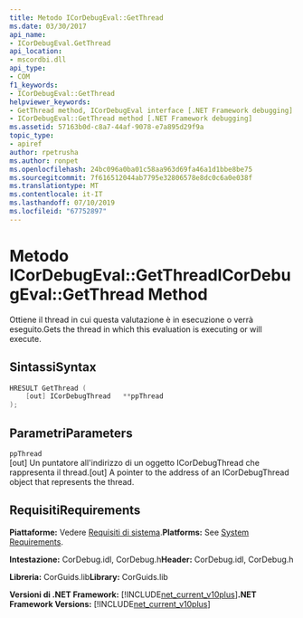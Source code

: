 ```yaml
---
title: Metodo ICorDebugEval::GetThread
ms.date: 03/30/2017
api_name:
- ICorDebugEval.GetThread
api_location:
- mscordbi.dll
api_type:
- COM
f1_keywords:
- ICorDebugEval::GetThread
helpviewer_keywords:
- GetThread method, ICorDebugEval interface [.NET Framework debugging]
- ICorDebugEval::GetThread method [.NET Framework debugging]
ms.assetid: 57163b0d-c8a7-44af-9078-e7a895d29f9a
topic_type:
- apiref
author: rpetrusha
ms.author: ronpet
ms.openlocfilehash: 24bc096a0ba01c58aa963d69fa46a1d1bbe8be75
ms.sourcegitcommit: 7f616512044ab7795e32806578e8dc0c6a0e038f
ms.translationtype: MT
ms.contentlocale: it-IT
ms.lasthandoff: 07/10/2019
ms.locfileid: "67752897"
---
```

# <a name="icordebugevalgetthread-method"></a><span data-ttu-id="4ffc2-102">Metodo ICorDebugEval::GetThread</span><span class="sxs-lookup"><span data-stu-id="4ffc2-102">ICorDebugEval::GetThread Method</span></span>
<span data-ttu-id="4ffc2-103">Ottiene il thread in cui questa valutazione è in esecuzione o verrà eseguito.</span><span class="sxs-lookup"><span data-stu-id="4ffc2-103">Gets the thread in which this evaluation is executing or will execute.</span></span>  
  
## <a name="syntax"></a><span data-ttu-id="4ffc2-104">Sintassi</span><span class="sxs-lookup"><span data-stu-id="4ffc2-104">Syntax</span></span>  
  
```cpp  
HRESULT GetThread (  
    [out] ICorDebugThread   **ppThread  
);  
```  
  
## <a name="parameters"></a><span data-ttu-id="4ffc2-105">Parametri</span><span class="sxs-lookup"><span data-stu-id="4ffc2-105">Parameters</span></span>  
 `ppThread`  
 <span data-ttu-id="4ffc2-106">[out] Un puntatore all'indirizzo di un oggetto ICorDebugThread che rappresenta il thread.</span><span class="sxs-lookup"><span data-stu-id="4ffc2-106">[out] A pointer to the address of an ICorDebugThread object that represents the thread.</span></span>  
  
## <a name="requirements"></a><span data-ttu-id="4ffc2-107">Requisiti</span><span class="sxs-lookup"><span data-stu-id="4ffc2-107">Requirements</span></span>  
 <span data-ttu-id="4ffc2-108">**Piattaforme:** Vedere [Requisiti di sistema](../../../../docs/framework/get-started/system-requirements.md).</span><span class="sxs-lookup"><span data-stu-id="4ffc2-108">**Platforms:** See [System Requirements](../../../../docs/framework/get-started/system-requirements.md).</span></span>  
  
 <span data-ttu-id="4ffc2-109">**Intestazione:** CorDebug.idl, CorDebug.h</span><span class="sxs-lookup"><span data-stu-id="4ffc2-109">**Header:** CorDebug.idl, CorDebug.h</span></span>  
  
 <span data-ttu-id="4ffc2-110">**Libreria:** CorGuids.lib</span><span class="sxs-lookup"><span data-stu-id="4ffc2-110">**Library:** CorGuids.lib</span></span>  
  
 <span data-ttu-id="4ffc2-111">**Versioni di .NET Framework:** [!INCLUDE[net_current_v10plus](../../../../includes/net-current-v10plus-md.md)]</span><span class="sxs-lookup"><span data-stu-id="4ffc2-111">**.NET Framework Versions:** [!INCLUDE[net_current_v10plus](../../../../includes/net-current-v10plus-md.md)]</span></span>
